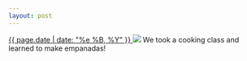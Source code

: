 ```yaml
---
layout: post
---
```


<p>
  <a href="/87">
    <time>{{ page.date | date: "%e %B, %Y" }}</time>
  </a>
  <a href="/87"><img src="{{ site.assets_url }}/87.jpg"/></a>
  <span>We took a cooking class and learned to make empanadas!</span>
</p>
